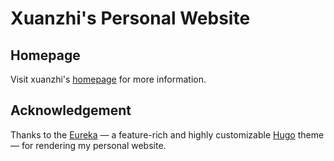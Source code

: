 # Xuanzhi's Personal Website
## Homepage
Visit xuanzhi's [homepage](https://xuanzhichen.github.io) for more information.
## Acknowledgement
Thanks to the [Eureka](https://github.com/wangchucheng/hugo-eureka?tab=readme-ov-file) — a feature-rich and highly customizable [Hugo](https://gohugo.io/) theme — for rendering my personal website.
